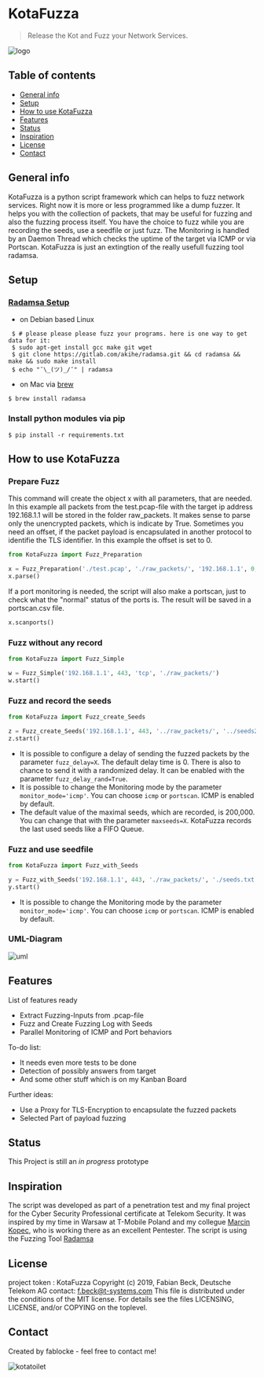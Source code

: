 # KotaFuzza
> Release the Kot and Fuzz your Network Services. 

![logo](./img/kot.png "Logo KotaFuzza")

## Table of contents
* [General info](#general-info)
* [Setup](#Setup)
* [How to use KotaFuzza](#how-to-use-kotafuzza)
* [Features](#features)
* [Status](#status)
* [Inspiration](#inspiration)
* [License](#license)
* [Contact](#contact)

## General info
KotaFuzza is a python script framework which can helps to fuzz network services. Right now it is more or less programmed like a dump fuzzer.
It helps you with the collection of packets, that may be useful for fuzzing and also the fuzzing process itself.
You have the choice to fuzz while you are recording the seeds, use a seedfile or just fuzz.
The Monitoring is handled by an Daemon Thread which checks the uptime of the target via ICMP or via Portscan.
KotaFuzza is just an extingtion of the really usefull fuzzing tool radamsa.

## Setup
### [Radamsa Setup](https://gitlab.com/akihe/radamsa)
* on Debian based Linux
```
 $ # please please please fuzz your programs. here is one way to get data for it:
 $ sudo apt-get install gcc make git wget
 $ git clone https://gitlab.com/akihe/radamsa.git && cd radamsa && make && sudo make install
 $ echo "¯\_(ツ)_/¯" | radamsa
```
* on Mac via [brew](http://macappstore.org/radamsa/)
```
$ brew install radamsa
```
### Install python modules via pip
```
$ pip install -r requirements.txt
```
## How to use KotaFuzza
### Prepare Fuzz
This command will create the object x with all parameters, that are needed.
In this example all packets from the test.pcap-file with the target ip address 192.168.1.1 will be stored in the folder raw_packets. It makes sense to parse only the unencrypted packets, which is indicate by True. Sometimes you need an offset, if the packet payload is encapsulated in another protocol to identifie the TLS identifier. In this example the offset is set to 0. 
```python
from KotaFuzza import Fuzz_Preparation

x = Fuzz_Preparation('./test.pcap', './raw_packets/', '192.168.1.1', 0, True)
x.parse()
```
If a port monitoring is needed, the script will also make a portscan, just to check what the "normal" status of the ports is.
The result will be saved in a portscan.csv file.
```python
x.scanports()
```
### Fuzz without any record

```python
from KotaFuzza import Fuzz_Simple

w = Fuzz_Simple('192.168.1.1', 443, 'tcp', './raw_packets/')
w.start()
```

### Fuzz and record the seeds

```python
from KotaFuzza import Fuzz_create_Seeds

z = Fuzz_create_Seeds('192.168.1.1', 443, '../raw_packets/', '../seeds2.txt', 'tcp')
z.start()
```
* It is possible to configure a delay of sending the fuzzed packets by the parameter ```fuzz_delay=X```. The default delay time is 0. There is also to chance to send it with a randomized delay. It can be enabled with the parameter ```fuzz_delay_rand=True```.
* It is possible to change the Monitoring mode by the parameter ```monitor_mode='icmp'```. You can choose ```icmp``` or ```portscan```. ICMP is enabled by default.
* The default value of the maximal seeds, which are recorded, is 200,000. You can change that with the parameter ```maxseeds=X```. KotaFuzza records the last used seeds like a FIFO Queue. 
### Fuzz and use seedfile

```python
from KotaFuzza import Fuzz_with_Seeds

y = Fuzz_with_Seeds('192.168.1.1', 443, './raw_packets/', './seeds.txt', 'tcp')
y.start()
```

* It is possible to change the Monitoring mode by the parameter ```monitor_mode='icmp'```. You can choose ```icmp``` or ```portscan```. ICMP is enabled by default.

### UML-Diagram

![uml](./img/uml.png "uml-diagram")

## Features
List of features ready
* Extract Fuzzing-Inputs from .pcap-file
* Fuzz and Create Fuzzing Log with Seeds
* Parallel Monitoring of ICMP and Port behaviors

To-do list:
* It needs even more tests to be done
* Detection of possibly answers from target
* And some other stuff which is on my Kanban Board

Further ideas:
* Use a Proxy for TLS-Encryption to encapsulate the fuzzed packets
* Selected Part of payload fuzzing

## Status
This Project is still an _in progress_ prototype

## Inspiration
The script was developed as part of a penetration test and my final project for the Cyber Security Professional certificate at Telekom Security. 
It was inspired by my time in Warsaw at T-Mobile Poland and my collegue [Marcin Kopec](https://pl.linkedin.com/in/mkopec/%7Bcountry%3Dde%2C+language%3Dde%7D?trk=people-guest_profile-result-card_result-card_full-click), who is working there as an excellent Pentester.
The script is using the Fuzzing Tool [Radamsa](https://gitlab.com/akihe/radamsa)

## License

project token : KotaFuzza
Copyright (c) 2019, Fabian Beck, Deutsche Telekom AG
contact: f.beck@t-systems.com
This file is distributed under the conditions of the MIT license.
For details see the files LICENSING, LICENSE, and/or COPYING on the toplevel.

## Contact
Created by fablocke - feel free to contact me!

![kotatoilet](./img/toilet.png "End")
